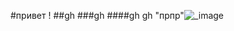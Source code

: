 #привет !
##gh 
###gh
####gh
gh "прпр"![_image](https://github.com/user-attachments/assets/6bc28055-2f07-4674-94f3-3eaaec721fd8)
